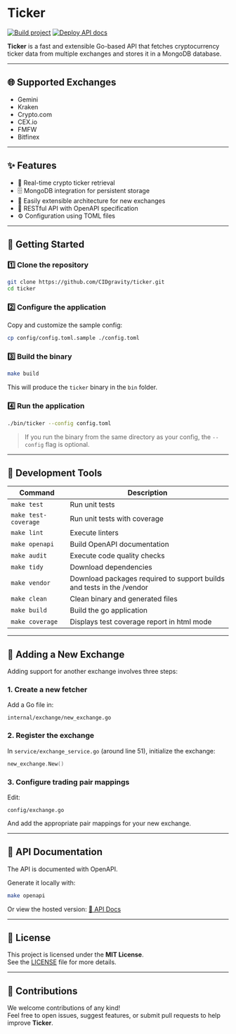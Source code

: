 # Ticker

[![Build project](https://github.com/CIDgravity/CIDgravity-Ticker/actions/workflows/build-project.yml/badge.svg)](https://github.com/CIDgravity/CIDgravity-Ticker/actions/workflows/build-project.yml)  [![Deploy API docs](https://github.com/CIDgravity/CIDgravity-Ticker/actions/workflows/build-docs.yml/badge.svg)](https://github.com/CIDgravity/CIDgravity-Ticker/actions/workflows/build-docs.yml)

**Ticker** is a fast and extensible Go-based API that fetches cryptocurrency ticker data from multiple exchanges and stores it in a MongoDB database.  

---

## 🌐 Supported Exchanges

- Gemini  
- Kraken  
- Crypto.com  
- CEX.io  
- FMFW  
- Bitfinex  

---

## ✨ Features

- 📡 Real-time crypto ticker retrieval  
- 🗄️ MongoDB integration for persistent storage  
- 🧩 Easily extensible architecture for new exchanges  
- 🧾 RESTful API with OpenAPI specification  
- ⚙️ Configuration using TOML files  

---

## 🧰 Getting Started

### 1️⃣ Clone the repository

```bash
git clone https://github.com/CIDgravity/ticker.git
cd ticker
```

### 2️⃣ Configure the application

Copy and customize the sample config:

```bash
cp config/config.toml.sample ./config.toml
```

### 3️⃣ Build the binary

```bash
make build
```

This will produce the `ticker` binary in the `bin` folder.

### 4️⃣ Run the application

```bash
./bin/ticker --config config.toml
```

> If you run the binary from the same directory as your config, the `--config` flag is optional.

---

## 🧪 Development Tools

| Command               | Description                                                           |
|-----------------------|-----------------------------------------------------------------------|
| `make test`           | Run unit tests                                                        |
| `make test-coverage`  | Run unit tests with coverage                                          |
| `make lint`           | Execute linters                                                       |
| `make openapi`        | Build OpenAPI documentation                                           |
| `make audit`          | Execute code quality checks                                           |
| `make tidy`           | Download dependencies                                                 |
| `make vendor`         | Download packages required to support builds and tests in the /vendor |
| `make clean`          | Clean binary and generated files                                      |
| `make build`          | Build the go application                                              |
| `make coverage`       | Displays test coverage report in html mode                            |

---

## 🔌 Adding a New Exchange

Adding support for another exchange involves three steps:

### 1. Create a new fetcher

Add a Go file in:

```
internal/exchange/new_exchange.go
```

### 2. Register the exchange

In `service/exchange_service.go` (around line 51), initialize the exchange:

```go
new_exchange.New()
```

### 3. Configure trading pair mappings

Edit:

```
config/exchange.go
```

And add the appropriate pair mappings for your new exchange.

---

## 📖 API Documentation

The API is documented with OpenAPI.

Generate it locally with:

```bash
make openapi
```

Or view the hosted version: [📘 API Docs](https://cidgravity.github.io/ticker/)

---

## 📄 License

This project is licensed under the **MIT License**.  
See the [LICENSE](./LICENSE) file for more details.

---

## 🤝 Contributions

We welcome contributions of any kind!  
Feel free to open issues, suggest features, or submit pull requests to help improve **Ticker**.
